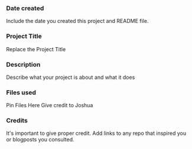 ### Date created
Include the date you created this project and README file.

### Project Title
Replace the Project Title

### Description
Describe what your project is about and what it does

### Files used
Pin Files Here
Give credit to Joshua
### Credits
It's important to give proper credit. Add links to any repo that inspired you or blogposts you consulted.
